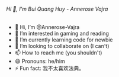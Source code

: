
###### Hi 👋, I'm Bui Quang Huy - Annerose Vajra

- 👋 Hi, I’m @Annerose-Vajra
- 👀 I’m interested in gaming and reading 
- 🌱 I’m currently learning code for newbie 
- 💞️ I’m looking to collaborate on (I can't)
- 📫 How to reach me (you shouldn't)
- 😄 Pronouns: he/him
- ⚡ Fun fact: 我不太喜欢法典。

<!---
Annerose-Vajra/Annerose-Vajra is a ✨ special ✨ repository because its `README.md` (this file) appears on your GitHub profile.
You can click the Preview link to take a look at your changes.
--->
